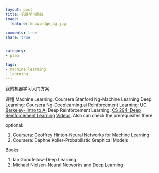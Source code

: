 ```yaml
---
layout: post
title: 机器学习路线
image:
  feature: knowledge_bg.jpg
  
comments: true
share: true


category:
- plan

tags:
- machine learning
- learning
---
```


我的机器学习入门方案

课程
Machine Learning: Coursera Stanford Ng-Machine Learning
Deep Learning: Coursera Ng-Deeplearning.ai
Reinforcement Learning: [UC Berkeley- Intro to AI](http://ai.berkeley.edu/course_schedule.html)
Deep Reinforcement Learning: [CS 294: Deep Reinforcement Learning](http://rll.berkeley.edu/deeprlcourse/) [Videos](https://www.youtube.com/watch?v=Q4kF8sfggoI&list=PLkFD6_40KJIznC9CDbVTjAF2oyt8_VAe3&index=1). Also can check the prerequisites there.

optional: 
1. Coursera: Geoffrey Hinton-Neural Networks for Machine Learning 
2. Coursera: Daphne Koller-Probabilistic Graphical Models

Books:
1. Ian Goodfellow-Deep Learning 
2. Michael Nielsen-Neural Networks and Deep Learning